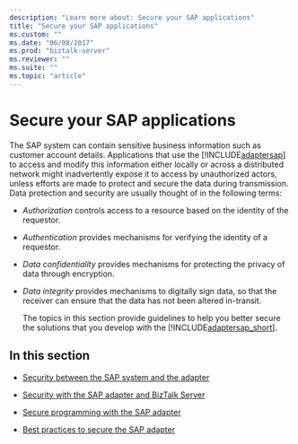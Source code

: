 ```yaml
---
description: "Learn more about: Secure your SAP applications"
title: "Secure your SAP applications"
ms.custom: ""
ms.date: "06/08/2017"
ms.prod: "biztalk-server"
ms.reviewer: ""
ms.suite: ""
ms.topic: "article"
---
```

# Secure your SAP applications
The SAP system can contain sensitive business information such as customer account details. Applications that use the [!INCLUDE[adaptersap](../../includes/adaptersap-md.md)] to access and modify this information either locally or across a distributed network might inadvertently expose it to access by unauthorized actors, unless efforts are made to protect and secure the data during transmission. Data protection and security are usually thought of in the following terms:  
  
- *Authorization* controls access to a resource based on the identity of the requestor.  
  
- *Authentication* provides mechanisms for verifying the identity of a requestor.  
  
- *Data confidentiality* provides mechanisms for protecting the privacy of data through encryption.  
  
- *Data integrity* provides mechanisms to digitally sign data, so that the receiver can ensure that the data has not been altered in-transit.  
  
  The topics in this section provide guidelines to help you better secure the solutions that you develop with the [!INCLUDE[adaptersap_short](../../includes/adaptersap-short-md.md)].  
  
## In this section  
  
-   [Security between the SAP system and the adapter](../../adapters-and-accelerators/adapter-sap/security-between-the-sap-system-and-the-adapter.md)
  
-   [Security with the SAP adapter and BizTalk Server](../../adapters-and-accelerators/adapter-sap/security-with-the-sap-adapter-and-biztalk-server.md)
  
-   [Secure programming with the SAP adapter](../../adapters-and-accelerators/adapter-sap/secure-programming-with-the-sap-adapter.md)
  
-   [Best practices to secure the SAP adapter](../../adapters-and-accelerators/adapter-sap/best-practices-to-secure-the-sap-adapter.md)
